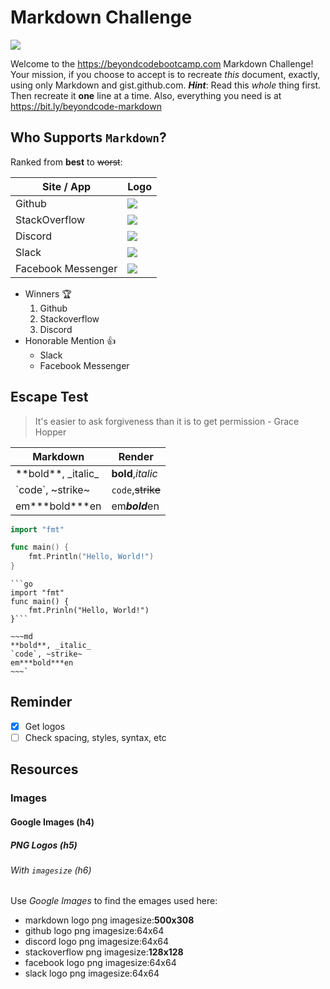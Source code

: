 # Markdown Challenge
![](https://upload.wikimedia.org/wikipedia/commons/thumb/4/48/Markdown-mark.svg/500px-Markdown-mark.svg.png)

Welcome to the https://beyondcodebootcamp.com Markdown Challenge!
Your mission, if you choose to accept is to recreate *this* document, exactly, using only Markdown and gist.github.com.
***Hint***: Read this *whole* thing first. Then recreate it **one** line at a time.
Also, everything you need is at https://bit.ly/beyondcode-markdown
## Who Supports `Markdown`?
Ranked from **best** to ~~worst~~:

|**Site / App** | **Logo**|
|---|---|
|Github|![](https://pbs.twimg.com/media/FI_GRkjWQAAiZ_g.png)|
|StackOverflow|![](https://camo.githubusercontent.com/201ef83ce1a6cf71982a1af13e5c6276199b69bf52885b5058485130d1099fef/687474703a2f2f626c6f672e6772696f2e636f6d2f77702d636f6e74656e742f75706c6f6164732f323031322f30392f737461636b6f766572666c6f772e706e67)|
|Discord|![](https://screenshots.dgtcdn.net/images/t_app-logo-l,f_auto,dpr_auto/p/9848e854-ffae-11e6-a59d-00163ed833e7/2949821524/discord-logo)|
|Slack|![](https://screenshots.dgtcdn.net/images/t_app-logo-l,f_auto,dpr_auto/p/85e6f558-9a68-11e6-bdf1-00163ed833e7/3281058793/slack-logo)|
|Facebook Messenger|![](https://screenshots.dgtcdn.net/images/t_app-logo-l,f_auto,dpr_auto/p/c2987150-9b64-11e6-baaa-00163ec9f5fa/4020520298/facebook-messenger-logo.jpg)
- Winners :trophy:
	1. Github
	2. Stackoverflow
	3. Discord
- Honorable Mention :thumbsup:
	- Slack
	- Facebook Messenger
## Escape Test
> It's easier to ask forgiveness
> than it is to get permission
> \- Grace Hopper

|Markdown|Render|
|---|---|
|\*\*bold\*\*, \_italic\_|**bold**,*italic*|
|\`code\`, \~strike\~|`code`,~~strike~~|
|em\*\*\*bold\*\*\*en|em***bold***en|
```go
import "fmt"

func main() {
	fmt.Println("Hello, World!")
}
```
```
```go
import "fmt"
func main() {
	fmt.Prinln("Hello, World!")
}```
```
```
~~~md
**bold**, _italic_
`code`, ~strike~
em***bold***en
~~~`
```
## Reminder
- [x] Get logos
- [ ] Check spacing, styles, syntax, etc
## Resources
### Images
#### Google Images (h4)
##### PNG Logos (h5)
###### With `imagesize` (h6)
Use *Google Images* to find the emages used here:
- markdown logo png imagesize:**500x308**
- github logo png imagesize:64x64
- discord logo png imagesize:64x64
- stackoverflow png imagesize:**128x128**
- facebook logo png imagesize:64x64
- slack logo png imagesize:64x64
